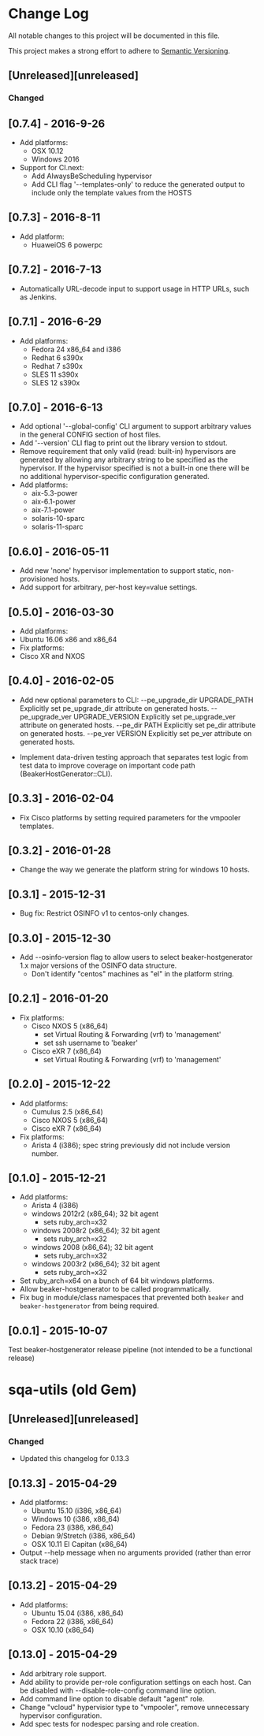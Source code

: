 # Change Log
All notable changes to this project will be documented in this file.

This project makes a strong effort to adhere to [Semantic
Versioning](http://semver.org).

## [Unreleased][unreleased]
### Changed

## [0.7.4] - 2016-9-26
- Add platforms:
  - OSX 10.12
  - Windows 2016
- Support for CI.next:
  - Add AlwaysBeScheduling hypervisor
  - Add CLI flag '--templates-only' to reduce the generated output to include
    only the template values from the HOSTS

## [0.7.3] - 2016-8-11
- Add platform:
  - HuaweiOS 6 powerpc

## [0.7.2] - 2016-7-13
- Automatically URL-decode input to support usage in HTTP URLs, such as Jenkins.

## [0.7.1] - 2016-6-29
- Add platforms:
  - Fedora 24 x86_64 and i386
  - Redhat 6 s390x
  - Redhat 7 s390x
  - SLES 11 s390x
  - SLES 12 s390x

## [0.7.0] - 2016-6-13
- Add optional '--global-config' CLI argument to support arbitrary values in the
  general CONFIG section of host files.
- Add '--version' CLI flag to print out the library version to stdout.
- Remove requirement that only valid (read: built-in) hypervisors are generated
  by allowing any arbitrary string to be specified as the hypervisor. If the
  hypervisor specified is not a built-in one there will be no additional
  hypervisor-specific configuration generated.
- Add platforms:
  - aix-5.3-power
  - aix-6.1-power
  - aix-7.1-power
  - solaris-10-sparc
  - solaris-11-sparc

## [0.6.0] - 2016-05-11
- Add new 'none' hypervisor implementation to support static, non-provisioned hosts.
- Add support for arbitrary, per-host key=value settings.

## [0.5.0] - 2016-03-30
- Add platforms:
 - Ubuntu 16.06 x86 and x86_64
- Fix platforms:
 - Cisco XR and NXOS

## [0.4.0] - 2016-02-05
- Add new optional parameters to CLI:
    --pe_upgrade_dir UPGRADE_PATH
        Explicitly set pe_upgrade_dir attribute on generated hosts.
    --pe_upgrade_ver UPGRADE_VERSION
        Explicitly set pe_upgrade_ver attribute on generated hosts.
    --pe_dir PATH
        Explicitly set pe_dir attribute on generated hosts.
    --pe_ver VERSION
        Explicitly set pe_ver attribute on generated hosts.

- Implement data-driven testing approach that separates test logic from test
  data to improve coverage on important code path (BeakerHostGenerator::CLI).

## [0.3.3] - 2016-02-04
- Fix Cisco platforms by setting required parameters for the vmpooler templates.

## [0.3.2] - 2016-01-28
- Change the way we generate the platform string for windows 10 hosts.

## [0.3.1] - 2015-12-31
- Bug fix: Restrict OSINFO v1 to centos-only changes.

## [0.3.0] - 2015-12-30
- Add --osinfo-version flag to allow users to select beaker-hostgenerator 1.x
major versions of the OSINFO data structure.
  - Don't identify "centos" machines as "el" in the platform string.

## [0.2.1] - 2016-01-20
- Fix platforms:
  - Cisco NXOS 5 (x86_64)
    - set Virtual Routing & Forwarding (vrf) to 'management'
    - set ssh username to 'beaker'
  - Cisco eXR 7 (x86_64)
    - set Virtual Routing & Forwarding (vrf) to 'management'
  
## [0.2.0] - 2015-12-22
- Add platforms:
  - Cumulus 2.5 (x86_64)
  - Cisco NXOS 5 (x86_64)
  - Cisco eXR 7 (x86_64)
- Fix platforms:
  - Arista 4 (i386); spec string previously did not include version number.

## [0.1.0] - 2015-12-21
- Add platforms:
  - Arista 4 (i386)
  - windows 2012r2 (x86_64); 32 bit agent
    - sets ruby_arch=x32
  - windows 2008r2 (x86_64); 32 bit agent
    - sets ruby_arch=x32
  - windows 2008 (x86_64); 32 bit agent
    - sets ruby_arch=x32
  - windows 2003r2 (x86_64); 32 bit agent
    - sets ruby_arch=x32
- Set ruby_arch=x64 on a bunch of 64 bit windows platforms.
- Allow beaker-hostgenerator to be called programmatically.
- Fix bug in module/class namespaces that prevented both `beaker` and
`beaker-hostgenerator` from being required.

## [0.0.1] - 2015-10-07
Test beaker-hostgenerator release pipeline (not intended to be a functional
release)

# sqa-utils (old Gem)

## [Unreleased][unreleased]
### Changed
- Updated this changelog for 0.13.3

## [0.13.3] - 2015-04-29
- Add platforms:
  - Ubuntu 15.10 (i386, x86_64)
  - Windows 10 (i386, x86_64)
  - Fedora 23 (i386, x86_64)
  - Debian 9/Stretch (i386, x86_64)
  - OSX 10.11 El Capitan (x86_64)
- Output --help message when no arguments provided (rather than error stack trace)

## [0.13.2] - 2015-04-29
- Add platforms:
  - Ubuntu 15.04 (i386, x86_64)
  - Fedora 22 (i386, x86_64)
  - OSX 10.10 (x86_64)

## [0.13.0] - 2015-04-29
- Add arbitrary role support.
- Add ability to provide per-role configuration settings on each host. Can be
  disabled with --disable-role-config command line option.
- Add command line option to disable default "agent" role.
- Change "vcloud" hypervisior type to "vmpooler", remove unnecessary hypervisor
  configuration.
- Add spec tests for nodespec parsing and role creation.
